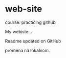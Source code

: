 # web-site
course: practicing github


My webiste...

Readme updated on GitHub

promena na lokalnom.
